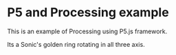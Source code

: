 # P5 and Processing example

This is an example of Processing using P5.js framework.

Its a Sonic's golden ring rotating in all three axis.